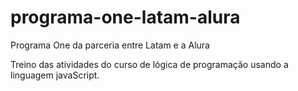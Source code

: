 # programa-one-latam-alura
Programa One da parceria entre Latam e a Alura

Treino das atividades do curso de lógica de programação usando a linguagem javaScript.

